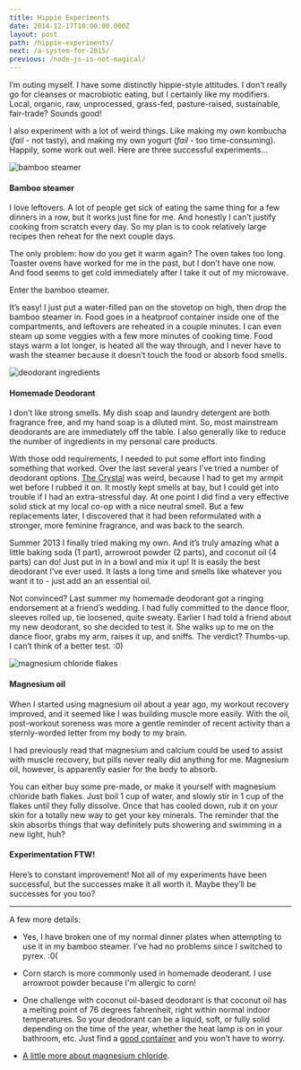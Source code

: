 ```yaml
---
title: Hippie Experiments
date: 2014-12-17T18:00:00.000Z
layout: post
path: /hippie-experiments/
next: /a-system-for-2015/
previous: /node-js-is-not-magical/
---
```


I’m outing myself. I have some distinctly hippie-style attitudes. I don’t really go for cleanses or macrobiotic eating, but I certainly like my modifiers. Local, organic, raw, unprocessed, grass-fed, pasture-raised, sustainable, fair-trade? Sounds good!

I also experiment with a lot of weird things. Like making my own kombucha (*fail* - not tasty), and making my own yogurt (*fail* - too time-consuming). Happily, some work out well. Here are three successful experiments...

![bamboo steamer](https://static.sinap.ps/blog/2014/Dec/bamboo_steamer-1417828984766.jpg)

#### Bamboo steamer

I love leftovers. A lot of people get sick of eating the same thing for a few dinners in a row, but it works just fine for me. And honestly I can’t justify cooking from scratch every day. So my plan is to cook relatively large recipes then reheat for the next couple days.

The only problem: how do you get it warm again? The oven takes too long. Toaster ovens have worked for me in the past, but I don’t have one now. And food seems to get cold immediately after I take it out of my microwave.

Enter the bamboo steamer.

It’s easy! I just put a water-filled pan on the stovetop on high, then drop the bamboo steamer in. Food goes in a heatproof container inside one of the compartments, and leftovers are reheated in a couple minutes. I can even steam up some veggies with a few more minutes of cooking time. Food stays warm a lot longer, is heated all the way through, and I never have to wash the steamer because it doesn’t touch the food or absorb food smells.

![deodorant ingredients](https://static.sinap.ps/blog/2014/Dec/deoderant_ingredients-1417828992821.jpg)

#### Homemade Deodorant

I don’t like strong smells. My dish soap and laundry detergent are both fragrance free, and my hand soap is a diluted mint. So, most mainstream deodorants are are immediately off the table. I also generally like to reduce the number of ingredients in my personal care products.

With those odd requirements, I needed to put some effort into finding something that worked. Over the last several years I’ve tried a number of deodorant options. [The Crystal](http://www.thecrystal.com/) was weird, because I had to get my armpit wet before I rubbed it on. It mostly kept smells at bay, but I could get into trouble if I had an extra-stressful day. At one point I did find a very effective solid stick at my local co-op with a nice neutral smell. But a few replacements later, I discovered that it had been reformulated with a stronger, more feminine fragrance, and was back to the search.

Summer 2013 I finally tried making my own. And it’s truly amazing what a little baking soda (1 part), arrowroot powder (2 parts), and coconut oil (4 parts) can do! Just put in in a bowl and mix it up! It is easily the best deodorant I’ve ever used. It lasts a long time and smells like whatever you want it to - just add an an essential oil.

Not convinced? Last summer my homemade deodorant got a ringing endorsement at a friend’s wedding. I had fully committed to the dance floor, sleeves rolled up, tie loosened, quite sweaty. Earlier I had told a friend about my new deodorant, so she decided to test it. She walks up to me on the dance floor, grabs my arm, raises it up, and sniffs. The verdict? Thumbs-up. I can’t think of a better test. :0)

![magnesium chloride flakes](https://static.sinap.ps/blog/2014/Dec/magnesium_flakes-1417829007063.jpg)

#### Magnesium oil

When I started using magnesium oil about a year ago, my workout recovery improved, and it seemed like I was building muscle more easily. With the oil, post-workout soreness was more a gentle reminder of recent activity than a sternly-worded letter from my body to my brain.

I had previously read that magnesium and calcium could be used to assist with muscle recovery, but pills never really did anything for me. Magnesium oil, however, is apparently easier for the body to absorb.

You can either buy some pre-made, or make it yourself with magnesium chloride bath flakes. Just boil 1 cup of water, and slowly stir in 1 cup of the flakes until they fully dissolve. Once that has cooled down, rub it on your skin for a totally new way to get your key minerals. The reminder that the skin absorbs things that way definitely puts showering and swimming in a new light, huh?

#### Experimentation FTW!

Here’s to constant improvement! Not all of my experiments have been successful, but the successes make it all worth it. Maybe they’ll be successes for you too?

---

A few more details:

* Yes, I have broken one of my normal dinner plates when attempting to use it in my bamboo steamer. I’ve had no problems since I switched to pyrex. :0(

* Corn starch is more commonly used in homemade deoderant. I use arrowroot powder because I'm allergic to corn!

* One challenge with coconut oil-based deodorant is that coconut oil has a melting point of 76 degrees fahrenheit, right within normal indoor temperatures. So your deodorant can be a liquid, soft, or fully solid depending on the time of the year, whether the heat lamp is on in your bathroom, etc. Just find a [good container](http://www.humangear.com/gotoob/) and you won’t have to worry.

* [A little more about magnesium chloride](http://www.ancient-minerals.com/magnesium-chloride/).
